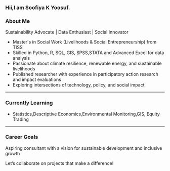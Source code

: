 ### Hii,I am Soofiya K Yoosuf.

### About Me  
Sustainability Advocate | Data Enthusiast | Social Innovator  
- Master's in Social Work (Livelihoods & Social Entrepreneurship) from TISS  
- Skilled in Python, R, SQL, GIS, SPSS,STATA and Advanced Excel for data analysis  
- Passionate about climate resilience, renewable energy, and sustainable livelihoods  
- Published researcher with experience in participatory action research and impact evaluations  
- Exploring intersections of technology, policy, and social impact  

---
### Currently Learning  
- Statistics,Descriptive Economics,Environmental Monitoring,GIS, Equity Trading  

---
### Career Goals  
Aspiring consultant with a vision for sustainable development and inclusive growth  

Let’s collaborate on projects that make a difference! 





